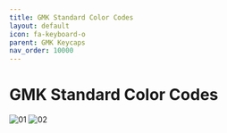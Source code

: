 ```yaml
---
title: GMK Standard Color Codes
layout: default
icon: fa-keyboard-o
parent: GMK Keycaps
nav_order: 10000
---
```


# GMK Standard Color Codes

<img src="{{ 'assets/images/gmk-keycaps/gmk-colors-01.jpg' | relative_url }}" alt="01" class="image featured">

<img src="{{ 'assets/images/gmk-keycaps/gmk-colors-02.jpg' | relative_url }}" alt="02" class="image featured">
